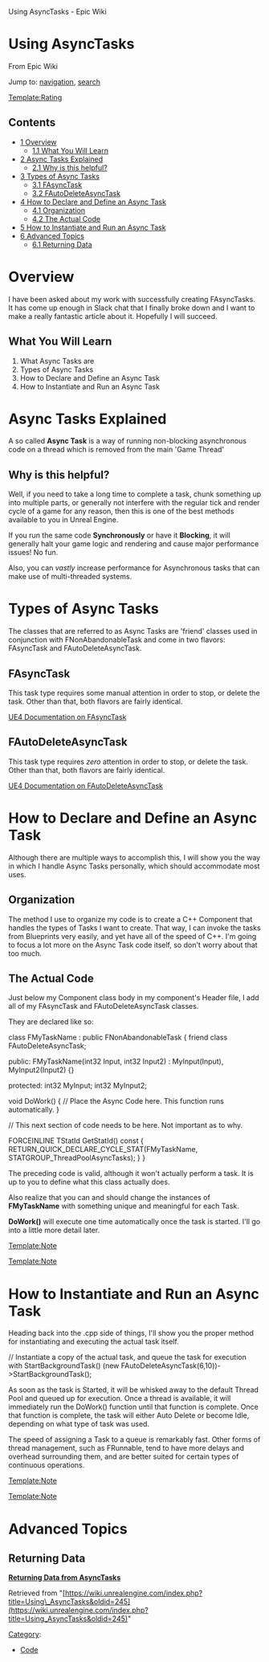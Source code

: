  Using AsyncTasks - Epic Wiki             

 

Using AsyncTasks
================

From Epic Wiki

Jump to: [navigation](#mw-head), [search](#p-search)

[Template:Rating](/index.php?title=Template:Rating&action=edit&redlink=1 "Template:Rating (page does not exist)")

Contents
--------

*   [1 Overview](#Overview)
    *   [1.1 What You Will Learn](#What_You_Will_Learn)
*   [2 Async Tasks Explained](#Async_Tasks_Explained)
    *   [2.1 Why is this helpful?](#Why_is_this_helpful.3F)
*   [3 Types of Async Tasks](#Types_of_Async_Tasks)
    *   [3.1 FAsyncTask](#FAsyncTask)
    *   [3.2 FAutoDeleteAsyncTask](#FAutoDeleteAsyncTask)
*   [4 How to Declare and Define an Async Task](#How_to_Declare_and_Define_an_Async_Task)
    *   [4.1 Organization](#Organization)
    *   [4.2 The Actual Code](#The_Actual_Code)
*   [5 How to Instantiate and Run an Async Task](#How_to_Instantiate_and_Run_an_Async_Task)
*   [6 Advanced Topics](#Advanced_Topics)
    *   [6.1 Returning Data](#Returning_Data)

Overview
========

I have been asked about my work with successfully creating FAsyncTasks. It has come up enough in Slack chat that I finally broke down and I want to make a really fantastic article about it. Hopefully I will succeed.

What You Will Learn
-------------------

1.  What Async Tasks are
2.  Types of Async Tasks
3.  How to Declare and Define an Async Task
4.  How to Instantiate and Run an Async Task

Async Tasks Explained
=====================

A so called **Async Task** is a way of running non-blocking asynchronous code on a thread which is removed from the main 'Game Thread'

Why is this helpful?
--------------------

Well, if you need to take a long time to complete a task, chunk something up into multiple parts, or generally not interfere with the regular tick and render cycle of a game for any reason, then this is one of the best methods available to you in Unreal Engine.

If you run the same code **Synchronously** or have it **Blocking**, it will generally halt your game logic and rendering and cause major performance issues! No fun.

Also, you can _vastly_ increase performance for Asynchronous tasks that can make use of multi-threaded systems.

Types of Async Tasks
====================

The classes that are referred to as Async Tasks are 'friend' classes used in conjunction with FNonAbandonableTask and come in two flavors: FAsyncTask and FAutoDeleteAsyncTask.

FAsyncTask
----------

This task type requires some manual attention in order to stop, or delete the task. Other than that, both flavors are fairly identical.

[UE4 Documentation on FAsyncTask](https://docs.unrealengine.com/latest/INT/API/Runtime/Core/Async/FAsyncTask/index.html)

FAutoDeleteAsyncTask
--------------------

This task type requires _zero_ attention in order to stop, or delete the task. Other than that, both flavors are fairly identical.

[UE4 Documentation on FAutoDeleteAsyncTask](https://docs.unrealengine.com/latest/INT/API/Runtime/Core/Async/FAutoDeleteAsyncTask/index.html)

How to Declare and Define an Async Task
=======================================

Although there are multiple ways to accomplish this, I will show you the way in which I handle Async Tasks personally, which should accommodate most uses.

Organization
------------

The method I use to organize my code is to create a C++ Component that handles the types of Tasks I want to create. That way, I can invoke the tasks from Blueprints very easily, and yet have all of the speed of C++. I'm going to focus a lot more on the Async Task code itself, so don't worry about that too much.

The Actual Code
---------------

Just below my Component class body in my component's Header file, I add all of my FAsyncTask and FAutoDeleteAsyncTask classes.

They are declared like so:

<syntaxhighlight lang="cpp"> class FMyTaskName : public FNonAbandonableTask { friend class FAutoDeleteAsyncTask<FMyTaskName>;

public: FMyTaskName(int32 Input, int32 Input2) : MyInput(Input), MyInput2(Input2) {}

protected: int32 MyInput; int32 MyInput2;

void DoWork() { // Place the Async Code here. This function runs automatically. }

// This next section of code needs to be here. Not important as to why.

FORCEINLINE TStatId GetStatId() const { RETURN\_QUICK\_DECLARE\_CYCLE\_STAT(FMyTaskName, STATGROUP\_ThreadPoolAsyncTasks); } } </syntaxhighlight>

The preceding code is valid, although it won't actually perform a task. It is up to you to define what this class actually does.

Also realize that you can and should change the instances of **FMyTaskName** with something unique and meaningful for each Task.

**DoWork()** will execute one time automatically once the task is started. I'll go into a little more detail later.

[Template:Note](/index.php?title=Template:Note&action=edit&redlink=1 "Template:Note (page does not exist)")

[Template:Note](/index.php?title=Template:Note&action=edit&redlink=1 "Template:Note (page does not exist)")

How to Instantiate and Run an Async Task
========================================

Heading back into the .cpp side of things, I'll show you the proper method for instantiating and executing the actual task itself.

<syntaxhighlight lang="cpp"> // Instantiate a copy of the actual task, and queue the task for execution with StartBackgroundTask() (new FAutoDeleteAsyncTask<FMyTaskName>(6,10))->StartBackgroundTask(); </syntaxhighlight>

As soon as the task is Started, it will be whisked away to the default Thread Pool and queued up for execution. Once a thread is available, it will immediately run the DoWork() function until that function is complete. Once that function is complete, the task will either Auto Delete or become Idle, depending on what type of task was used.

The speed of assigning a Task to a queue is remarkably fast. Other forms of thread management, such as FRunnable, tend to have more delays and overhead surrounding them, and are better suited for certain types of continuous operations.

[Template:Note](/index.php?title=Template:Note&action=edit&redlink=1 "Template:Note (page does not exist)")

[Template:Note](/index.php?title=Template:Note&action=edit&redlink=1 "Template:Note (page does not exist)")

Advanced Topics
===============

Returning Data
--------------

[**Returning Data from AsyncTasks**](/index.php?title=Using_AsyncTasks/Returning_Data "Using AsyncTasks/Returning Data")

Retrieved from "[https://wiki.unrealengine.com/index.php?title=Using\_AsyncTasks&oldid=245](https://wiki.unrealengine.com/index.php?title=Using_AsyncTasks&oldid=245)"

[Category](/index.php?title=Special:Categories "Special:Categories"):

*   [Code](/index.php?title=Category:Code "Category:Code")